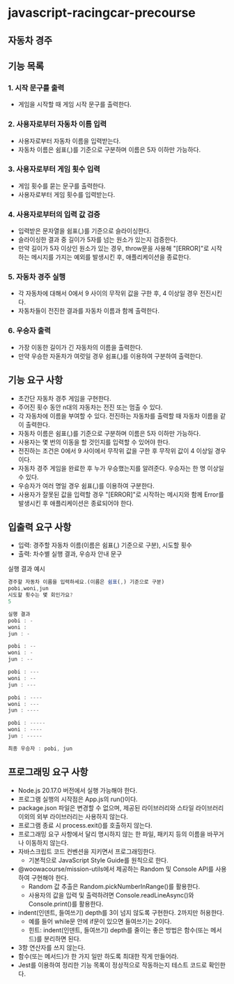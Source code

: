 # javascript-racingcar-precourse

## 자동차 경주

## 기능 목록

### 1. 시작 문구를 출력

- 게임을 시작할 때 게임 시작 문구를 출력한다.

### 2. 사용자로부터 자동차 이름 입력

- 사용자로부터 자동차 이름을 입력받는다.
- 자동차 이름은 쉼표(,)를 기준으로 구분하며 이름은 5자 이하만 가능하다.

### 3. 사용자로부터 게임 횟수 입력

- 게임 횟수를 묻는 문구를 출력한다.
- 사용자로부터 게임 횟수를 입력받는다.

### 4. 사용자로부터의 입력 값 검증

- 입력받은 문자열을 쉼표(,)를 기준으로 슬라이싱한다.
- 슬라이싱한 결과 중 길이가 5자를 넘는 원소가 있는지 검증한다.
- 만약 길이가 5자 이상인 원소가 있는 경우, throw문을 사용해 "[ERROR]"로 시작하는 메시지를 가지는 예외를 발생시킨 후, 애플리케이션을 종료한다.

### 5. 자동차 경주 실행

- 각 자동차에 대해서 0에서 9 사이의 무작위 값을 구한 후, 4 이상일 경우 전진시킨다.
- 자동차들이 전진한 결과를 자동차 이름과 함께 출력한다.

### 6. 우승자 출력

- 가장 이동한 길이가 긴 자동차의 이름을 출력한다.
- 만약 우승한 자돋차가 여럿일 경우 쉼표(,)를 이용하여 구분하여 출력한다.

## 기능 요구 사항

- 초간단 자동차 경주 게임을 구현한다.
- 주어진 횟수 동안 n대의 자동차는 전진 또는 멈출 수 있다.
- 각 자동차에 이름을 부여할 수 있다. 전진하는 자동차를 출력할 때 자동차 이름을 같이 출력한다.
- 자동차 이름은 쉼표(,)를 기준으로 구분하며 이름은 5자 이하만 가능하다.
- 사용자는 몇 번의 이동을 할 것인지를 입력할 수 있어야 한다.
- 전진하는 조건은 0에서 9 사이에서 무작위 값을 구한 후 무작위 값이 4 이상일 경우이다.
- 자동차 경주 게임을 완료한 후 누가 우승했는지를 알려준다. 우승자는 한 명 이상일 수 있다.
- 우승자가 여러 명일 경우 쉼표(,)를 이용하여 구분한다.
- 사용자가 잘못된 값을 입력할 경우 "[ERROR]"로 시작하는 메시지와 함께 Error를 발생시킨 후 애플리케이션은 종료되어야 한다.

## 입출력 요구 사항

- 입력: 경주할 자동차 이름(이름은 쉼표(,) 기준으로 구분), 시도할 횟수
- 출력: 차수별 실행 결과, 우승자 안내 문구

실행 결과 예시

```js
경주할 자동차 이름을 입력하세요.(이름은 쉼표(,) 기준으로 구분)
pobi,woni,jun
시도할 횟수는 몇 회인가요?
5

실행 결과
pobi : -
woni :
jun : -

pobi : --
woni : -
jun : --

pobi : ---
woni : --
jun : ---

pobi : ----
woni : ---
jun : ----

pobi : -----
woni : ----
jun : -----

최종 우승자 : pobi, jun
```

## 프로그래밍 요구 사항

- Node.js 20.17.0 버전에서 실행 가능해야 한다.
- 프로그램 실행의 시작점은 App.js의 run()이다.
- package.json 파일은 변경할 수 없으며, 제공된 라이브러리와 스타일 라이브러리 이외의 외부 라이브러리는 사용하지 않는다.
- 프로그램 종료 시 process.exit()를 호출하지 않는다.
- 프로그래밍 요구 사항에서 달리 명시하지 않는 한 파일, 패키지 등의 이름을 바꾸거나 이동하지 않는다.
- 자바스크립트 코드 컨벤션을 지키면서 프로그래밍한다.
  - 기본적으로 JavaScript Style Guide를 원칙으로 한다.
- @woowacourse/mission-utils에서 제공하는 Random 및 Console API를 사용하여 구현해야 한다.
  - Random 값 추출은 Random.pickNumberInRange()를 활용한다.
  - 사용자의 값을 입력 및 출력하려면 Console.readLineAsync()와 Console.print()를 활용한다.
- indent(인덴트, 들여쓰기) depth를 3이 넘지 않도록 구현한다. 2까지만 허용한다.
  - 예를 들어 while문 안에 if문이 있으면 들여쓰기는 2이다.
  - 힌트: indent(인덴트, 들여쓰기) depth를 줄이는 좋은 방법은 함수(또는 메서드)를 분리하면 된다.
- 3항 연산자를 쓰지 않는다.
- 함수(또는 메서드)가 한 가지 일만 하도록 최대한 작게 만들어라.
- Jest를 이용하여 정리한 기능 목록이 정상적으로 작동하는지 테스트 코드로 확인한다.
